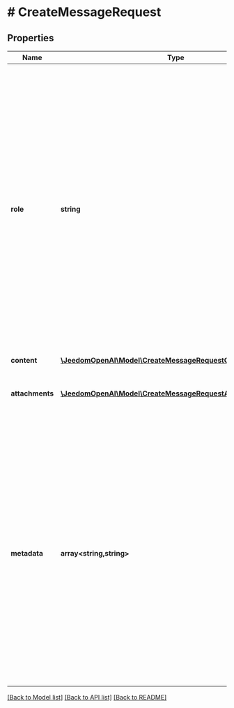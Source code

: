 # # CreateMessageRequest

## Properties

Name | Type | Description | Notes
------------ | ------------- | ------------- | -------------
**role** | **string** | The role of the entity that is creating the message. Allowed values include: - &#x60;user&#x60;: Indicates the message is sent by an actual user and should be used in most cases to represent user-generated messages. - &#x60;assistant&#x60;: Indicates the message is generated by the assistant. Use this value to insert messages from the assistant into the conversation. |
**content** | [**\JeedomOpenAI\Model\CreateMessageRequestContent**](CreateMessageRequestContent.md) |  |
**attachments** | [**\JeedomOpenAI\Model\CreateMessageRequestAttachmentsInner[]**](CreateMessageRequestAttachmentsInner.md) | A list of files attached to the message, and the tools they should be added to. | [optional]
**metadata** | **array<string,string>** | Set of 16 key-value pairs that can be attached to an object. This can be useful for storing additional information about the object in a structured format, and querying for objects via API or the dashboard.   Keys are strings with a maximum length of 64 characters. Values are strings with a maximum length of 512 characters. | [optional]

[[Back to Model list]](../../README.md#models) [[Back to API list]](../../README.md#endpoints) [[Back to README]](../../README.md)

